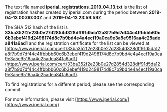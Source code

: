 The text file named **iperial_registrations_2019_04_13.txt** is the list of registration hashes created by iperial.com during the period between **2019-04-13 00:00:00Z** and **2019-04-13 23:59:59Z**.

The SHA 512 hash of the list is **33ba352f2e23b0e27d2854d328dff91d5da12a8f7b9d7df44c4ffbbbb60c6b3ebef419d2498174d8c7b9bd4e4a4ecf19a0ca9e3a5e9516aa4c25adea841a6ad1** and the registration certificate for the list can be viewed at [https://www.iperial.com/cert/33ba352f2e23b0e27d2854d328dff91d5da12a8f7b9d7df44c4ffbbbb60c6b3ebef419d2498174d8c7b9bd4e4a4ecf19a0ca9e3a5e9516aa4c25adea841a6ad1](https://www.iperial.com/cert/33ba352f2e23b0e27d2854d328dff91d5da12a8f7b9d7df44c4ffbbbb60c6b3ebef419d2498174d8c7b9bd4e4a4ecf19a0ca9e3a5e9516aa4c25adea841a6ad1).

To find registrations for a different period, please see the corresponding commit.

For more information, please visit [https://www.iperial.com/](https://www.iperial.com/)
